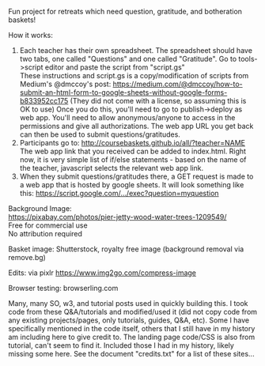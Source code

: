 Fun project for retreats which need question, gratitude, and botheration baskets!

How it works:
1) Each teacher has their own spreadsheet. The spreadsheet should have two tabs, one called "Questions" and one called "Gratitude". Go to tools->script editor and paste the script from "script.gs"  
These instructions and script.gs is a copy/modification of scripts from
Medium's @dmccoy's post: https://medium.com/@dmccoy/how-to-submit-an-html-form-to-google-sheets-without-google-forms-b833952cc175 (They did not come with a license, so assuming this is OK to use)
Once you do this, you'll need to go to publish->deploy as web app. You'll need to allow anonymous/anyone to access in the permissions and give all authorizations. The web app URL you get back can then be used to submit questions/gratitudes. 
2) Participants go to: http://coursebaskets.github.io/all/?teacher=NAME  The web app link that you received can be added to index.html. Right now, it is very simple list of if/else statements - based on the name of the teacher, javascript selects the relevant web app link.
3) When they submit questions/gratitudes there, a GET request is made to a web app that is hosted by google sheets. It will look something like this: https://script.google.com/.../exec?question=myquestion  


Background Image:  
https://pixabay.com/photos/pier-jetty-wood-water-trees-1209549/  
Free for commercial use  
No attribution required  

Basket image:
Shutterstock, royalty free image
(background removal via remove.bg)

Edits:
via pixlr 
https://www.img2go.com/compress-image

Browser testing:
browserling.com

Many, many SO, w3, and tutorial posts used in quickly building this. I took code from these Q&A/tutorials and modified/used it (did not copy code from any existing projects/pages, only tutorials, guides, Q&A, etc). Some I have specifically mentioned in the code itself, others that I still have in my history am including here to give credit to. The landing page code/CSS is also from tutorial, can't seem to find it. Included those I had in my history, likely missing some here. See the document "credits.txt" for a list of these sites... 

